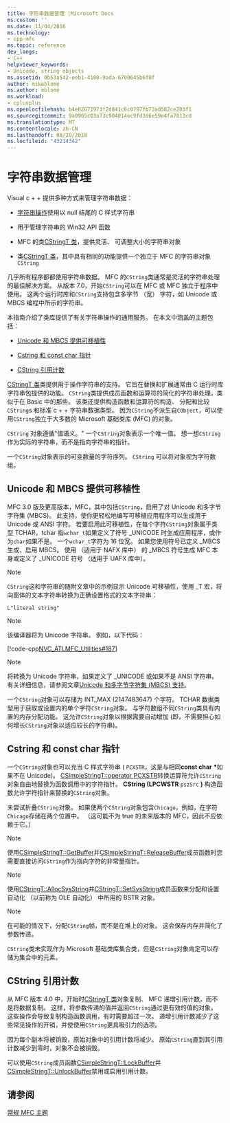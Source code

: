 ```yaml
---
title: 字符串数据管理 |Microsoft Docs
ms.custom: ''
ms.date: 11/04/2016
ms.technology:
- cpp-mfc
ms.topic: reference
dev_langs:
- C++
helpviewer_keywords:
- Unicode, string objects
ms.assetid: 0b53a542-eeb1-4108-9ada-6700645b6f8f
author: mikeblome
ms.author: mblome
ms.workload:
- cplusplus
ms.openlocfilehash: b4e82671973f2d841c6c0797fb73ad582ce203f1
ms.sourcegitcommit: 9a0905c03a73c904014ec9fd3d6e59e4fa7813cd
ms.translationtype: MT
ms.contentlocale: zh-CN
ms.lasthandoff: 08/29/2018
ms.locfileid: "43214342"
---
```

# <a name="string-data-management"></a>字符串数据管理
Visual c + + 提供多种方式来管理字符串数据：  
  
-   [字符串操作](../c-runtime-library/string-manipulation-crt.md)使用以 null 结尾的 C 样式字符串  
  
-   用于管理字符串的 Win32 API 函数  
  
-   MFC 的类[CStringT 类](../atl-mfc-shared/reference/cstringt-class.md)，提供灵活、 可调整大小的字符串对象  
  
-   类[CStringT 类](../atl-mfc-shared/reference/cstringt-class.md)，其中具有相同的功能提供一个独立于 MFC 的字符串对象 `CString`  
  
 几乎所有程序都都使用字符串数据。 MFC 的`CString`类通常是灵活的字符串处理的最佳解决方案。 从版本 7.0，开始`CString`可以在 MFC 或 MFC 独立于程序中使用。 这两个运行时库和`CString`支持包含多字节 （宽） 字符，如 Unicode 或 MBCS 编程中所示的字符串。  
  
 本指南介绍了类库提供了有关字符串操作的通用服务。 在本文中涵盖的主题包括：  
  
-   [Unicode 和 MBCS 提供可移植性](#_core_unicode_and_mbcs_provide_portability)  
  
-   [Cstring 和 const char 指针](#_core_cstrings_and_const_char_pointers)  
  
-   [CString 引用计数](#_core_cstring_reference_counting)  
  
 [CStringT 类](../atl-mfc-shared/reference/cstringt-class.md)类提供用于操作字符串的支持。 它旨在替换和扩展通常由 C 运行时库字符串包提供的功能。 `CString`类提供成员函数和运算符的简化的字符串处理，类似于在 Basic 中的那些。 该类还提供构造函数和运算符的构造、 分配和比较`CString`s 和标准 c + + 字符串数据类型。 因为`CString`不派生自`CObject`，可以使用`CString`独立于大多数的 Microsoft 基础类库 (MFC) 的对象。  
  
 `CString` 对象遵循"值语义。" 一个`CString`对象表示一个唯一值。 想一想`CString`作为实际的字符串，而不是指向字符串的指针。  
  
 一个`CString`对象表示的可变数量的字符序列。 `CString` 可以将对象视为字符数组。  
  
##  <a name="_core_unicode_and_mbcs_provide_portability"></a> Unicode 和 MBCS 提供可移植性  
 MFC 3.0 版及更高版本，MFC，其中包括`CString`，启用了对 Unicode 和多字节字符集 (MBCS)。 此支持，使你更轻松地编写可移植应用程序可以生成用于 Unicode 或 ANSI 字符。 若要启用此可移植性，在每个字符`CString`对象属于类型 TCHAR，tchar 指`wchar_t`如果定义了符号 _UNICODE 时生成应用程序，或作为`char`如果不是。 一个`wchar_t`字符为 16 位宽。 如果您使用符号已定义 _MBCS 生成，启用 MBCS。 使用 （适用于 NAFX 库中） 的 _MBCS 符号生成 MFC 本身或定义了 _UNICODE 符号 （适用于 UAFX 库中）。  
  
> [!NOTE]
>  `CString`这和字符串的随附文章中的示例显示 Unicode 可移植性，使用 _T 宏，将向窗体的文本字符串转换为正确设置格式的文本字符串：  
  
 `L"literal string"`  
  
> [!NOTE]
>  该编译器将为 Unicode 字符串。 例如，以下代码：  
  
 [!code-cpp[NVC_ATLMFC_Utilities#187](../atl-mfc-shared/codesnippet/cpp/string-data-management_1.cpp)]  
  
> [!NOTE]
>  将转换为 Unicode 字符串，如果定义了 _UNICODE 或如果不是 ANSI 字符串。 有关详细信息，请参阅文章[Unicode 和多字节字符集 (MBCS) 支持](../atl-mfc-shared/unicode-and-multibyte-character-set-mbcs-support.md)。  
  
 一个`CString`对象可以存储为 INT_MAX (2147483647) 个字符。 TCHAR 数据类型用于获取或设置内的单个字符`CString`对象。 与字符数组不同`CString`类具有内置的内存分配功能。 这允许`CString`对象以根据需要自动增加 (即，不需要担心如何增长`CString`对象以适应较长的字符串)。  
  
##  <a name="_core_cstrings_and_const_char_pointers"></a> Cstring 和 const char 指针  
 一个`CString`对象也可以充当 C 样式字符串 ( `PCXSTR`，这是与相同**const char** <strong>\*</strong>如果不在 Unicode)。 [CSimpleStringT::operator PCXSTR](../atl-mfc-shared/reference/csimplestringt-class.md#operator_pcxstr)转换运算符允许`CString`对象自由地替换为函数调用中的字符指针。 **CString (LPCWSTR** `pszSrc` **)** 构造函数允许字符指针来替换的`CString`对象。  
  
 未尝试折叠`CString`对象。 如果使两个`CString`对象包含`Chicago`，例如，在字符`Chicago`存储在两个位置中。 （这可能不为 true 的未来版本的 MFC，因此不应依赖于它。）  
  
> [!NOTE]
>  使用[CSimpleStringT::GetBuffer](../atl-mfc-shared/reference/csimplestringt-class.md#getbuffer)并[CSimpleStringT::ReleaseBuffer](../atl-mfc-shared/reference/csimplestringt-class.md#releasebuffer)成员函数时您需要直接访问`CString`作为指向字符的非常量指针。  
  
> [!NOTE]
>  使用[CStringT::AllocSysString](../atl-mfc-shared/reference/cstringt-class.md#allocsysstring)并[CStringT::SetSysString](../atl-mfc-shared/reference/cstringt-class.md#setsysstring)成员函数来分配和设置自动化 （以前称为 OLE 自动化） 中所用的 BSTR 对象。  
  
> [!NOTE]
>  在可能的情况下，分配`CString`帧，而不是在堆上的对象。 这会保存内存并简化了参数传递。  
  
 `CString`类未实现作为 Microsoft 基础类库集合类，但是`CString`对象肯定可以存储为集合中的元素。  
  
##  <a name="_core_cstring_reference_counting"></a> CString 引用计数  
 从 MFC 版本 4.0 中，开始时[CStringT 类](../atl-mfc-shared/reference/cstringt-class.md)对象复制、 MFC 递增引用计数，而不是将数据复制。 这样，将参数传递的值并返回`CString`通过更有效的值的对象。 这些操作会导致复制构造函数调用，有时需要超过一次。 递增引用计数减少了这些常见操作的开销，并使使用`CString`更具吸引力的选项。  
  
 因为每个副本将被销毁，原始对象中的引用计数将减少。 原始`CString`直到其引用计数减少到零时，对象不会被销毁。  
  
 可以使用`CString`成员函数[CSimpleStringT::LockBuffer](../atl-mfc-shared/reference/csimplestringt-class.md#lockbuffer)并[CSimpleStringT::UnlockBuffer](../atl-mfc-shared/reference/csimplestringt-class.md#unlockbuffer)禁用或启用引用计数。  
  
## <a name="see-also"></a>请参阅  
 [常规 MFC 主题](../mfc/general-mfc-topics.md)

